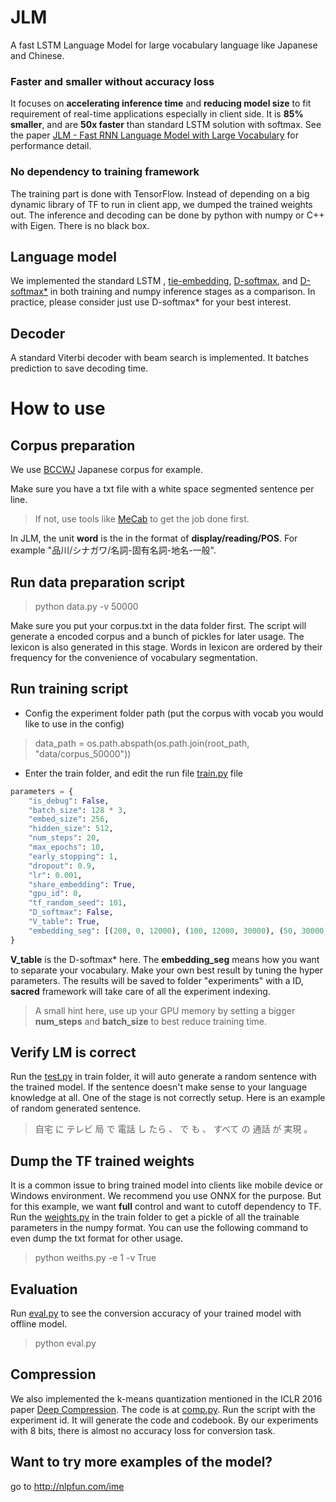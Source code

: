 # JLM
A fast LSTM Language Model for large vocabulary language like Japanese and Chinese.

### Faster and smaller without accuracy loss 

It focuses on **accelerating inference time** and **reducing model size** to fit requirement of real-time applications especially in client side. It is **85% smaller**, and are **50x faster** than standard LSTM solution with softmax. See the paper [JLM - Fast RNN Language Model with Large Vocabulary](http://anlp.jp/proceedings/annual_meeting/2018/pdf_dir/D3-4.pdf) for performance detail.

### No dependency to training framework
The training part is done with TensorFlow. Instead of depending on a big dynamic library of TF to run in client app, we dumped the trained weights out. The inference and decoding can be done by python with numpy or C++ with Eigen. There is no black box.

## Language model
We implemented the standard LSTM , [tie-embedding](https://arxiv.org/abs/1608.05859), [D-softmax](https://arxiv.org/abs/1512.04906), and [D-softmax*](https://arxiv.org/abs/1609.04309) in both training and numpy inference stages as a comparison. In practice, please consider just use D-softmax* for your best interest.

## Decoder
A standard Viterbi decoder with beam search is implemented. It batches prediction to save decoding time.

# How to use
## Corpus preparation
We use [BCCWJ](http://pj.ninjal.ac.jp/corpus_center/bccwj/en/) Japanese corpus for example. 

Make sure you have a txt file with a white space segmented sentence per line.
> If not, use tools like [MeCab](http://taku910.github.io/mecab/) to get the job done first.

In JLM, the unit **word** is the in the format of **display/reading/POS**.  For example "品川/シナガワ/名詞-固有名詞-地名-一般". 

## Run data preparation script
> python data.py -v 50000

Make sure you put your corpus.txt in the data folder first. The script will generate a encoded corpus and a bunch of pickles for later usage.  The lexicon is also generated in this stage. Words in lexicon are ordered by their frequency for the convenience of vocabulary segmentation.

## Run training script
- Config the experiment folder path (put the corpus with vocab you would like to use in the config)
> data_path = os.path.abspath(os.path.join(root_path, "data/corpus_50000"))

- Enter the train folder, and edit the run file [train.py](https://github.com/jiali-ms/JLM/blob/master/train/train.py) file

```python
parameters = {
    "is_debug": False,
    "batch_size": 128 * 3,
    "embed_size": 256,
    "hidden_size": 512,
    "num_steps": 20,
    "max_epochs": 10,
    "early_stopping": 1,
    "dropout": 0.9,
    "lr": 0.001,
    "share_embedding": True,
    "gpu_id": 0,
    "tf_random_seed": 101,
    "D_softmax": False,
    "V_table": True,
    "embedding_seg": [(200, 0, 12000), (100, 12000, 30000), (50, 30000, None)]
}
```
 **V_table** is the D-softmax* here. The **embedding_seg** means how you want to separate your vocabulary. Make your own best result by tuning the hyper parameters. The results will be saved to folder "experiments" with a ID, **sacred** framework will take care of all the experiment indexing.
 > A small hint here, use up your GPU memory by setting a bigger **num_steps** and **batch_size** to best reduce training time.

## Verify LM is correct
Run the [test.py](https://github.com/jiali-ms/JLM/blob/master/train/test.py) in train folder, it will auto generate a random sentence with the trained model. If the sentence doesn't make sense to your language knowledge at all. One of the stage is not correctly setup. Here is an example of random generated sentence.
> 自宅 に テレビ 局 で 電話 し たら 、 で も 、 すべて の 通話 が 実現 。

## Dump  the TF trained weights
It is a common issue to bring trained model into clients like mobile device or Windows environment. We recommend you use ONNX for the purpose. But for this example, we want **full** control and want to cutoff dependency to TF. Run the [weights.py](https://github.com/jiali-ms/JLM/blob/master/train/weights.py) in the train folder to get a pickle of all the trainable parameters in the numpy format. You can use the following command to even dump the txt format for other usage.
> python weiths.py -e 1 -v True

## Evaluation
Run [eval.py](https://github.com/jiali-ms/JLM/blob/master/decoder/eval.py) to see the conversion accuracy of your trained model with offline model. 
> python eval.py

## Compression
We also implemented the k-means quantization mentioned in the ICLR 2016 paper [Deep Compression](https://arxiv.org/pdf/1510.00149v5.pdf). The code is at [comp.py](https://github.com/jiali-ms/JLM/blob/master/train/comp.py). Run the script with the experiment id. It will generate the code and codebook. By our experiments with 8 bits, there is almost no accuracy loss for conversion task. 

## Want to try more examples of the model?
go to http://nlpfun.com/ime
